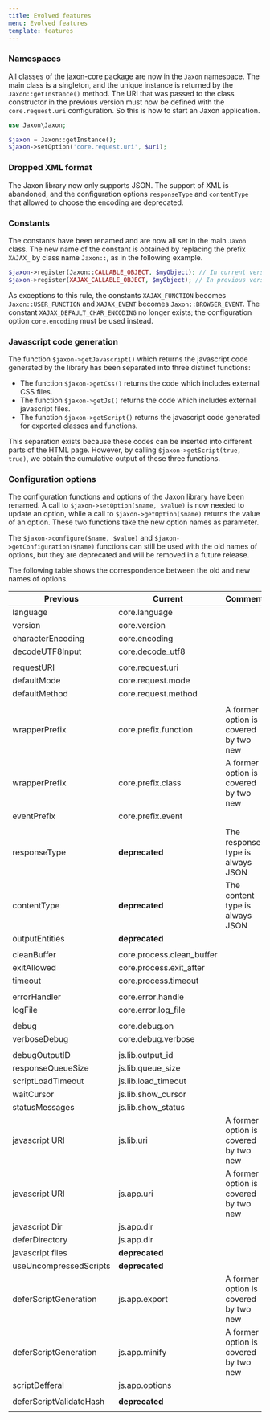 ```yaml
---
title: Evolved features
menu: Evolved features
template: features
---
```


### Namespaces

All classes of the [jaxon-core](https://github.com/jaxon-php/jaxon-core) package are now in the `Jaxon` namespace. The main class is a singleton, and the unique instance is returned by the `Jaxon::getInstance()` method. The URI that was passed to the class constructor in the previous version must now be defined with the `core.request.uri` configuration. So this is how to start an Jaxon application.
```php
use Jaxon\Jaxon;

$jaxon = Jaxon::getInstance();
$jaxon->setOption('core.request.uri', $uri);
```

### Dropped XML format

The Jaxon library now only supports JSON. The support of XML is abandoned, and the configuration options `responseType` and `contentType` that allowed to choose the encoding are deprecated.

### Constants

The constants have been renamed and are now all set in the main `Jaxon` class. The new name of the constant is obtained by replacing the prefix `XAJAX_` by class name `Jaxon::`, as in the following example.
```php
$jaxon->register(Jaxon::CALLABLE_OBJECT, $myObject); // In current version
$jaxon->register(XAJAX_CALLABLE_OBJECT, $myObject); // In previous version
```
As exceptions to this rule, the constants `XAJAX_FUNCTION` becomes `Jaxon::USER_FUNCTION` and `XAJAX_EVENT` becomes `Jaxon::BROWSER_EVENT`.
The constant `XAJAX_DEFAULT_CHAR_ENCODING` no longer exists; the configuration option `core.encoding` must be used instead.

### Javascript code generation

The function `$jaxon->getJavascript()` which returns the javascript code generated by the library has been separated into three distinct functions:

* The function `$jaxon->getCss()` returns the code which includes external CSS files.
* The function `$jaxon->getJs()` returns the code which includes external javascript files.
* The function `$jaxon->getScript()` returns the javascript code generated for exported classes and functions.

This separation exists because these codes can be inserted into different parts of the HTML page.
However, by calling `$jaxon->getScript(true, true)`, we obtain the cumulative output of these three functions.

### Configuration options

The configuration functions and options of the Jaxon library have been renamed. A call to `$jaxon->setOption($name, $value)` is now needed to update an option, while a call to `$jaxon->getOption($name)` returns the value of an option. These two functions take the new option names as parameter.

The `$jaxon->configure($name, $value)` and `$jaxon->getConfiguration($name)` functions can still be used with the old names of options, but they are deprecated and will be removed in a future release.

The following table shows the correspondence between the old and new names of options.

| Previous | Current | Comment     |
|----------|---------|-------------|
| language                     | core.language              | |
| version                      | core.version               | |
| characterEncoding            | core.encoding              | |
| decodeUTF8Input              | core.decode_utf8           | |
| | | |
| requestURI                   | core.request.uri           | |
| defaultMode                  | core.request.mode          | |
| defaultMethod                | core.request.method        | |
| | | |
| wrapperPrefix                | core.prefix.function       | A former option is covered by two new |
| wrapperPrefix                | core.prefix.class          | A former option is covered by two new |
| eventPrefix                  | core.prefix.event          | |
| | | |
| responseType                 | **deprecated**             | The response type is always JSON |
| contentType                  | **deprecated**             | The content type is always JSON |
| outputEntities               | **deprecated**             | |
| | | |
| cleanBuffer                  | core.process.clean_buffer  | |
| exitAllowed                  | core.process.exit_after    | |
| timeout                      | core.process.timeout       | |
| | | |
| errorHandler                 | core.error.handle          | |
| logFile                      | core.error.log_file        | |
| | | |
| debug                        | core.debug.on              | |
| verboseDebug                 | core.debug.verbose         | |
| | | |
| debugOutputID                | js.lib.output_id           | |
| responseQueueSize            | js.lib.queue_size          | |
| scriptLoadTimeout            | js.lib.load_timeout        | |
| waitCursor                   | js.lib.show_cursor         | |
| statusMessages               | js.lib.show_status         | |
| javascript URI               | js.lib.uri                 | A former option is covered by two new |
| javascript URI               | js.app.uri                 | A former option is covered by two new |
| javascript Dir               | js.app.dir                 | |
| deferDirectory               | js.app.dir                 | |
| javascript files             | **deprecated**             | |
| useUncompressedScripts       | **deprecated**             | |
| deferScriptGeneration        | js.app.export              | A former option is covered by two new |
| deferScriptGeneration        | js.app.minify              | A former option is covered by two new |
| scriptDefferal               | js.app.options             | |
| | | |
| deferScriptValidateHash      | **deprecated**             | |
| | | |
